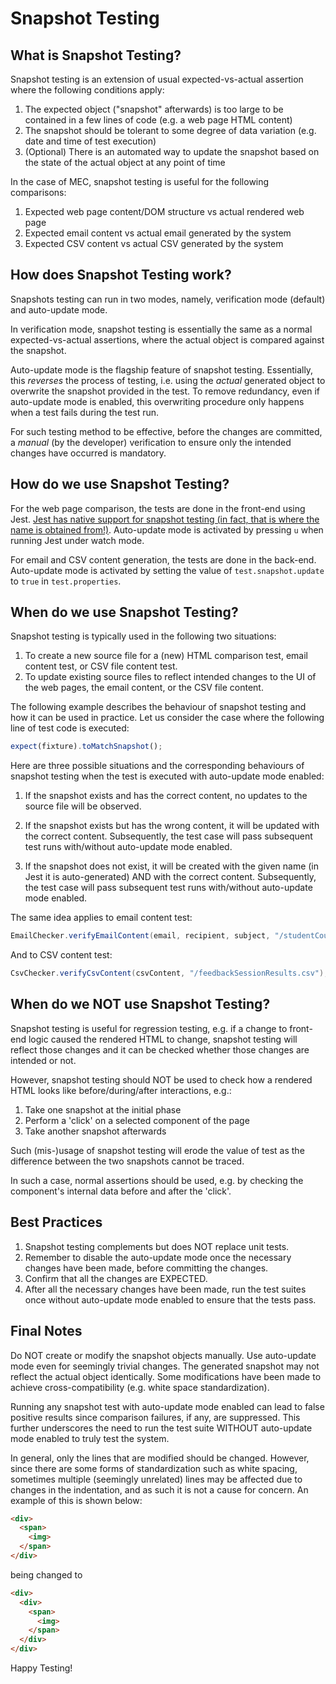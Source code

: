 # Snapshot Testing

## What is Snapshot Testing?

Snapshot testing is an extension of usual expected-vs-actual assertion where the following conditions apply:

1. The expected object ("snapshot" afterwards) is too large to be contained in a few lines of code (e.g. a web page HTML content)
1. The snapshot should be tolerant to some degree of data variation (e.g. date and time of test execution)
1. (Optional) There is an automated way to update the snapshot based on the state of the actual object at any point of time

In the case of MEC, snapshot testing is useful for the following comparisons:

1. Expected web page content/DOM structure vs actual rendered web page
1. Expected email content vs actual email generated by the system
1. Expected CSV content vs actual CSV generated by the system

## How does Snapshot Testing work?

Snapshots testing can run in two modes, namely, verification mode (default) and auto-update mode.

In verification mode, snapshot testing is essentially the same as a normal expected-vs-actual assertions, where the actual object is compared against the snapshot.

Auto-update mode is the flagship feature of snapshot testing. Essentially, this _reverses_ the process of testing, i.e. using the _actual_ generated object to overwrite the snapshot provided in the test.
To remove redundancy, even if auto-update mode is enabled, this overwriting procedure only happens when a test fails during the test run.

For such testing method to be effective, before the changes are committed, a *manual* (by the developer) verification to ensure only the intended changes have occurred is mandatory.

## How do we use Snapshot Testing?

For the web page comparison, the tests are done in the front-end using Jest. [Jest has native support for snapshot testing (in fact, that is where the name is obtained from!)](https://jestjs.io/docs/en/snapshot-testing). Auto-update mode is activated by pressing `u` when running Jest under watch mode.

For email and CSV content generation, the tests are done in the back-end. Auto-update mode is activated by setting the value of `test.snapshot.update` to `true` in `test.properties`.

## When do we use Snapshot Testing?

Snapshot testing is typically used in the following two situations:

1. To create a new source file for a (new) HTML comparison test, email content test, or CSV file content test.
1. To update existing source files to reflect intended changes to the UI of the web pages, the email content, or the CSV file content.

The following example describes the behaviour of snapshot testing and how it can be used in practice. Let us consider the case where the following line of test code is executed:

```ts
expect(fixture).toMatchSnapshot();
```

Here are three possible situations and the corresponding behaviours of snapshot testing when the test is executed with auto-update mode enabled:

1. If the snapshot exists and has the correct content, no updates to the source file will be observed.

1. If the snapshot exists but has the wrong content, it will be updated with the correct content. Subsequently, the test case will pass subsequent test runs with/without auto-update mode enabled.

1. If the snapshot does not exist, it will be created with the given name (in Jest it is auto-generated) AND with the correct content. Subsequently, the test case will pass subsequent test runs with/without auto-update mode enabled.

The same idea applies to email content test:

```java
EmailChecker.verifyEmailContent(email, recipient, subject, "/studentCourseJoinEmail.html");
```

And to CSV content test:

```java
CsvChecker.verifyCsvContent(csvContent, "/feedbackSessionResults.csv");
```

## When do we NOT use Snapshot Testing?

Snapshot testing is useful for regression testing, e.g. if a change to front-end logic caused the rendered HTML to change, snapshot testing will reflect those changes and it can be checked whether those changes are intended or not.

However, snapshot testing should NOT be used to check how a rendered HTML looks like before/during/after interactions, e.g.:

1. Take one snapshot at the initial phase
1. Perform a 'click' on a selected component of the page
1. Take another snapshot afterwards

Such (mis-)usage of snapshot testing will erode the value of test as the difference between the two snapshots cannot be traced.

In such a case, normal assertions should be used, e.g. by checking the component's internal data before and after the 'click'.

## Best Practices

1. Snapshot testing complements but does NOT replace unit tests.
1. Remember to disable the auto-update mode once the necessary changes have been made, before committing the changes.
1. Confirm that all the changes are EXPECTED.
1. After all the necessary changes have been made, run the test suites once without auto-update mode enabled to ensure that the tests pass.

## Final Notes

Do NOT create or modify the snapshot objects manually. Use auto-update mode even for seemingly trivial changes. The generated snapshot may not reflect the actual object identically. Some modifications have been made to achieve cross-compatibility (e.g. white space standardization).

Running any snapshot test with auto-update mode enabled can lead to false positive results since comparison failures, if any, are suppressed. This further underscores the need to run the test suite WITHOUT auto-update mode enabled to truly test the system.

In general, only the lines that are modified should be changed. However, since there are some forms of standardization such as white spacing, sometimes multiple (seemingly unrelated) lines may be affected due to changes in the indentation, and as such it is not a cause for concern. An example of this is shown below:

```html
<div>
  <span>
    <img>
  </span>
</div>
```

being changed to

```html
<div>
  <div>
    <span>
      <img>
    </span>
  </div>
</div>
```

Happy Testing!
